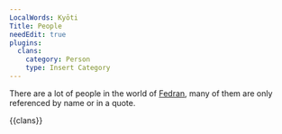 ```yaml
---
LocalWords: Kyōti
Title: People
needEdit: true
plugins:
  clans:
    category: Person
    type: Insert Category
---
```


There are a lot of people in the world of [Fedran](/), many of them are only referenced by name or in a quote.

{{clans}}
